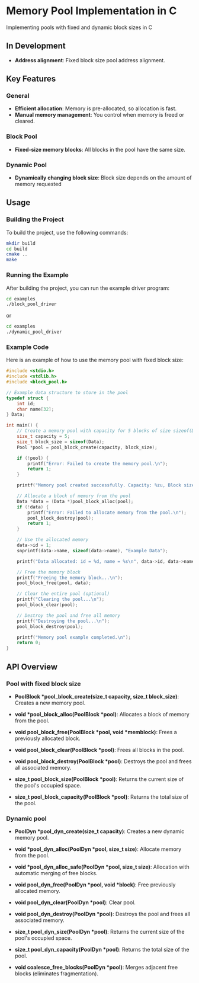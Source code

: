 # Memory Pool Implementation in C

Implementing pools with fixed and dynamic block sizes in C

## In Development

- **Address alignment**: Fixed block size pool address alignment.

## Key Features

### General
- **Efficient allocation**: Memory is pre-allocated, so allocation is fast.
- **Manual memory management**: You control when memory is freed or cleared.

### Block Pool
- **Fixed-size memory blocks**: All blocks in the pool have the same size.

### Dynamic Pool
- **Dynamically changing block size**: Block size depends on the amount of memory requested

## Usage

### Building the Project

To build the project, use the following commands:

```bash
mkdir build
cd build
cmake ..
make
```

### Running the Example

After building the project, you can run the example driver program:

```bash
cd examples
./block_pool_driver
```
or
```bash
cd examples
./dynamic_pool_driver
```

### Example Code

Here is an example of how to use the memory pool with fixed block size:

```c
#include <stdio.h>
#include <stdlib.h>
#include <block_pool.h>

// Example data structure to store in the pool
typedef struct {
    int id;
    char name[32];
} Data;

int main() {
    // Create a memory pool with capacity for 5 blocks of size sizeof(Data)
    size_t capacity = 5;
    size_t block_size = sizeof(Data);
    Pool *pool = pool_block_create(capacity, block_size);

    if (!pool) {
        printf("Error: Failed to create the memory pool.\n");
        return 1;
    }

    printf("Memory pool created successfully. Capacity: %zu, Block size: %zu\n", pool->capacity, pool->block_size);

    // Allocate a block of memory from the pool
    Data *data = (Data *)pool_block_alloc(pool);
    if (!data) {
        printf("Error: Failed to allocate memory from the pool.\n");
        pool_block_destroy(pool);
        return 1;
    }

    // Use the allocated memory
    data->id = 1;
    snprintf(data->name, sizeof(data->name), "Example Data");

    printf("Data allocated: id = %d, name = %s\n", data->id, data->name);

    // Free the memory block
    printf("Freeing the memory block...\n");
    pool_block_free(pool, data);

    // Clear the entire pool (optional)
    printf("Clearing the pool...\n");
    pool_block_clear(pool);

    // Destroy the pool and free all memory
    printf("Destroying the pool...\n");
    pool_block_destroy(pool);

    printf("Memory pool example completed.\n");
    return 0;
}
```
## API Overview

### Pool with fixed block size

- **PoolBlock \*pool_block_create(size_t capacity, size_t block_size)**: Creates a new memory pool.

- **void \*pool_block_alloc(PoolBlock \*pool)**: Allocates a block of memory from the pool.

- **void pool_block_free(PoolBlock \*pool, void \*memblock)**: Frees a previously allocated block.

- **void pool_block_clear(PoolBlock \*pool)**: Frees all blocks in the pool.

- **void pool_block_destroy(PoolBlock \*pool)**: Destroys the pool and frees all associated memory.

- **size_t pool_block_size(PoolBlock \*pool)**: Returns the current size of the pool's occupied space.

- **size_t pool_block_capacity(PoolBlock \*pool)**: Returns the total size of the pool.

### Dynamic pool

- **PoolDyn \*pool_dyn_create(size_t capacity)**: Creates a new dynamic memory pool.

- **void \*pool_dyn_alloc(PoolDyn \*pool, size_t size)**: Allocate memory from the pool.

- **void \*pool_dyn_alloc_safe(PoolDyn \*pool, size_t size)**: Allocation with automatic merging of free blocks.

- **void pool_dyn_free(PoolDyn \*pool, void \*block)**: Free previously allocated memory.

- **void pool_dyn_clear(PoolDyn \*pool)**: Clear pool.

- **void pool_dyn_destroy(PoolDyn \*pool)**: Destroys the pool and frees all associated memory.

- **size_t pool_dyn_size(PoolDyn \*pool)**: Returns the current size of the pool's occupied space.

- **size_t pool_dyn_capacity(PoolDyn \*pool)**: Returns the total size of the pool.

- **void coalesce_free_blocks(PoolDyn \*pool)**: Merges adjacent free blocks (eliminates fragmentation).
